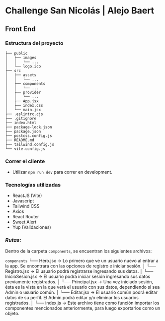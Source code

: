 # Challenge San Nicolás | Alejo Baert

## Front End

### Estructura del proyecto

```
├── public
│   ├── images
│   │   └── ...
│   └── logo.ico
├── src
│   ├── assets
│   │   └── ...
│   ├── components
│   │   └── ...
│   ├── provider
│   │   └── ...
│   ├── App.jsx
│   ├── index.css
│   └── main.jsx
├── .eslintrc.cjs
├── .gitignore
├── index.html
├── package-lock.json
├── package.json
├── postcss.config.js
├── README.md
├── tailwind.config.js
└── vite.config.js
```


### Correr el cliente
- Utilizar `npm run dev` para correr en development.


### Tecnologías utilizadas
- ReactJS (Vite)
- Javascript
- Tailwind CSS
- Axios
- React Router
- Sweet Alert
- Yup (Validaciones)


### *Rutas:*

Dentro de la carpeta `components`, se encuentran los siguientes archivos:

`components`
    └── Hero.jsx -> Lo primero que ve un usuario nuevo al entrar a la app. Se encontrará con las opciones de registro e iniciar sesión.
    │
    └── Registro.jsx -> El usuario podrá registrarse ingresando sus datos.
    │
    └── InicioSesion.jsx -> El usuario podrá iniciar sesión ingresando sus datos previamente registrados.
    │
    └── Principal.jsx -> Una vez iniciado sesión, ésta es la vista en la que verá el usuario con sus datos, dependiendo si sea Admin o usuario común.
    │
    └── Editar.jsx -> El usuario común podrá editar datos de su perfil. El Admin podrá editar y/o eliminar los usuarios registrados. 
    │
    └── index.js -> Este archivo tiene como función importar los componentes mencionados anteriormente, para luego exportarlos como un objeto.